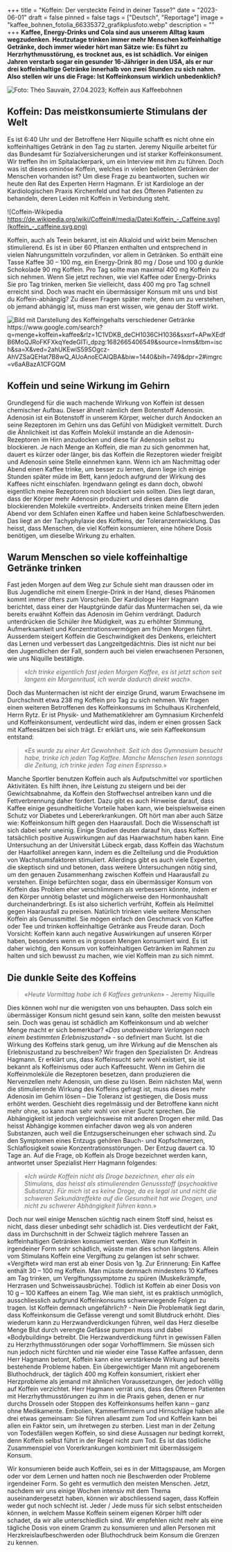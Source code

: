 +++
title = "Koffein: Der versteckte Feind in deiner Tasse?"
date = "2023-06-01"
draft = false
pinned = false
tags = ["Deutsch", "Reportage"]
image = "kaffee_bohnen_fotolia_66335372_grafikplusfoto.webp"
description = ""
+++
**Kaffee, Energy-Drinks und Cola sind aus unserem Alltag kaum wegzudenken. Heutzutage trinken immer mehr Menschen koffeinhaltige Getränke, doch immer wieder hört man Sätze wie: Es führt zu Herzrhythmusstörung, es trocknet aus, es ist schädlich. Vor einigen Jahren verstarb sogar ein gesunder 16-Jähriger in den USA, als er nur drei koffeinhaltige Getränke innerhalb von zwei Stunden zu sich nahm. Also stellen wir uns die Frage: Ist Koffeinkonsum wirklich unbedenklich?**

![Foto: Théo Sauvain, 27.04.2023; Koffein aus Kaffeebohnen ](whatsapp-bild-2023-04-27-um-22.47.37.jpg)

## **Koffein: Das meistkonsumierte Stimulans der Welt**

Es ist 6:40 Uhr und der Betroffene Herr Niquille schafft es nicht ohne ein koffeinhaltiges Getränk in den Tag zu starten. Jeremy Niquille arbeitet für das Bundesamt für Sozialversicherungen und ist starker Koffeinkonsument. Wir treffen ihn im Spitalackerpark, um ein Interview mit ihm zu führen. Doch was ist dieses ominöse Koffein, welches in vielen beliebten Getränken der Menschen vorhanden ist? Um diese Frage zu beantworten, suchen wir heute den Rat des Experten Herrn Hagmann. Er ist Kardiologe an der Kardiologischen Praxis Kirchenfeld und hat des Öfteren Patienten zu behandeln, deren Leiden mit Koffein in Verbindung steht.

![Coffein-Wikipedia https://de.wikipedia.org/wiki/Coffein#/media/Datei:Koffein_-_Caffeine.svg](koffein_-_caffeine.svg.png)

Koffein, auch als Teein bekannt, ist ein Alkaloid und wirkt beim Menschen stimulierend. Es ist in über 60 Pflanzen enthalten und entsprechend in vielen Nahrungsmitteln vorzufinden, vor allem in Getränken. So enthält eine Tasse Kaffee 30 – 100 mg, ein Energy-Drink 80 mg / Dose und 100 g dunkle Schokolade 90 mg Koffein. Pro Tag sollte man maximal 400 mg Koffein zu sich nehmen. Wenn Sie jetzt rechnen, wie viel Kaffee oder Energy-Drinks Sie pro Tag trinken, merken Sie vielleicht, dass 400 mg pro Tag schnell erreicht sind. Doch was macht ein übermässiger Konsum mit uns und bist du Koffein-abhängig? Zu diesen Fragen später mehr, denn um zu verstehen, ob jemand abhängig ist, muss man erst wissen, wie genau der Stoff wirkt.

![Bild mit Darstellung des Koffeingehalts verschiedener Getränke https://www.google.com/search?q=menge+koffein+kaffee&rlz=1C1VDKB_deCH1036CH1036&sxsrf=APwXEdfB6MoQJRoFKFXkqYedeGITi_dpzg:1682665406549&source=lnms&tbm=isch&sa=X&ved=2ahUKEwiS59SOgcz-AhVZSaQEHat7B8wQ_AUoAnoECAIQBA&biw=1440&bih=749&dpr=2#imgrc=v6aABazA1CFGQM ](infografik-koffeingehalt.jpg)

## **Koffein und seine Wirkung im Gehirn**

Grundlegend für die wach machende Wirkung von Koffein ist dessen chemischer Aufbau. Dieser ähnelt nämlich dem Botenstoff Adenosin. Adenosin ist ein Botenstoff in unserem Körper, welcher durch Andocken an seine Rezeptoren im Gehirn uns das Gefühl von Müdigkeit vermittelt. Durch die Ähnlichkeit ist das Koffein Molekül imstande an die Adenosin-Rezeptoren im Hirn anzudocken und diese für Adenosin selbst zu blockieren. Je nach Menge an Koffein, die man zu sich genommen hat, dauert es kürzer oder länger, bis das Koffein die Rezeptoren wieder freigibt und Adenosin seine Stelle einnehmen kann. Wenn ich am Nachmittag oder Abend einen Kaffee trinke, um besser zu lernen, dann liege ich einige Stunden später müde im Bett, kann jedoch aufgrund der Wirkung des Kaffees nicht einschlafen. Irgendwann gelingt es dann doch, obwohl eigentlich meine Rezeptoren noch blockiert sein sollten. Dies liegt daran, dass der Körper mehr Adenosin produziert und dieses dann die blockierenden Moleküle «vertreibt». Anderseits trinken meine Eltern jeden Abend vor dem Schlafen einen Kaffee und haben keine Schlafbeschwerden. Das liegt an der Tachyphylaxie des Koffeins, der Toleranzentwicklung. Das heisst, dass Menschen, die viel Koffein konsumieren, eine höhere Dosis benötigen, um dieselbe Wirkung zu erhalten.

## **Warum Menschen so viele koffeinhaltige Getränke trinken**

Fast jeden Morgen auf dem Weg zur Schule sieht man draussen oder im Bus Jugendliche mit einem Energie-Drink in der Hand, dieses Phänomen kommt immer öfters zum Vorschein. Der Kardiologe Herr Hagmann berichtet, dass einer der Hauptgründe dafür das Muntermachen sei, da wie bereits erwähnt Koffein das Adenosin im Gehirn verdrängt. Dadurch unterdrücken die Schüler ihre Müdigkeit, was zu erhöhter Stimmung, Aufmerksamkeit und Konzentrationsvermögen am frühen Morgen führt. Ausserdem steigert Koffein die Geschwindigkeit des Denkens, erleichtert das Lernen und verbessert das Langzeitgedächtnis. Dies ist nicht nur bei den Jugendlichen der Fall, sondern auch bei vielen erwachsenen Personen, wie uns Niquille bestätigte.

>  «*Ich trinke eigentlich fast jeden Morgen Kaffee, es ist jetzt schon seit langem ein Morgenritual, ich werde dadurch direkt wach*». 

Doch das Muntermachen ist nicht der einzige Grund, warum Erwachsene im Durchschnitt etwa 238 mg Koffein pro Tag zu sich nehmen. Wir fragen einen weiteren Betroffenen des Koffeinkonsums im Schulhaus Kirchenfeld, Herrn Rytz. Er ist Physik- und Mathematiklehrer am Gymnasium Kirchenfeld und Koffeinkonsument, verdeutlicht wird das, indem er einen grossen Sack mit Kaffeesätzen bei sich trägt. Er erklärt uns, wie sein Kaffeekonsum entstand: 

> «*Es wurde zu einer Art Gewohnheit. Seit ich das Gymnasium besucht habe, trinke ich jeden Tag Kaffee. Manche Menschen lesen sonntags die Zeitung, ich trinke jeden Tag einen Espresso.*»

Manche Sportler benutzen Koffein auch als Aufputschmittel vor sportlichen Aktivitäten. Es hilft ihnen, ihre Leistung zu steigern und bei der Gewichtsabnahme, da Koffein den Stoffwechsel antreiben kann und die Fettverbrennung daher fördert. Dazu gibt es auch Hinweise darauf, dass Kaffee einige gesundheitliche Vorteile haben kann, wie beispielsweise einen Schutz vor Diabetes und Lebererkrankungen. Oft hört man aber auch Sätze wie: Koffeinkonsum hilft gegen den Haarausfall. Doch die Wissenschaft ist sich dabei sehr uneinig. Einige Studien deuten darauf hin, dass Koffein tatsächlich positive Auswirkungen auf das Haarwachstum haben kann. Eine Untersuchung an der Universität Lübeck ergab, dass Koffein das Wachstum der Haarfollikel anregen kann, indem es die Zellteilung und die Produktion von Wachstumsfaktoren stimuliert. Allerdings gibt es auch viele Experten, die skeptisch sind und betonen, dass weitere Untersuchungen nötig sind, um den genauen Zusammenhang zwischen Koffein und Haarausfall zu verstehen. Einige befürchten sogar, dass ein übermässiger Konsum von Koffein das Problem eher verschlimmern als verbessern könnte, indem er den Körper unnötig belastet und möglicherweise den Hormonhaushalt durcheinanderbringt. Es ist also sicherlich verfrüht, Koffein als Heilmittel gegen Haarausfall zu preisen. Natürlich trinken viele weitere Menschen Koffein als Genussmittel. Sie mögen einfach den Geschmack von Kaffee oder Tee und trinken koffeinhaltige Getränke aus Freude daran. Doch Vorsicht: Koffein kann auch negative Auswirkungen auf unseren Körper haben, besonders wenn es in grossen Mengen konsumiert wird. Es ist daher wichtig, den Konsum von koffeinhaltigen Getränken im Rahmen zu halten und sich bewusst zu machen, wie viel Koffein man zu sich nimmt.

## **Die dunkle Seite des Koffeins**

> «*Heute Vormittag habe ich 6 Kaffees getrunken*» - Jeremy Niquille

Dies können wohl nur die wenigsten von uns behaupten. Dass solch ein übermässiger Konsum nicht gesund sein kann, sollte den meisten bewusst sein. Doch was genau ist schädlich am Koffeinkonsum und ab welcher Menge macht er sich bemerkbar? «*Das unabweisbare Verlangen nach einem bestimmten Erlebniszustand*» - so definiert man Sucht. Ist die Wirkung des Koffeins stark genug, um ihre Wirkung auf die Menschen als Erlebniszustand zu beschreiben? Wir fragen den Spezialisten Dr. Andreas Hagmann. Er erklärt uns, dass Koffeinsucht sehr wohl existiert, sie ist bekannt als Koffeinismus oder auch Kaffeesucht. Wenn im Gehirn die Koffeinmoleküle die Rezeptoren besetzen, dann produzieren die Nervenzellen mehr Adenosin, um diese zu lösen. Beim nächsten Mal, wenn die stimulierende Wirkung des Koffeins gefragt ist, muss dieses mehr Adenosin im Gehirn lösen – Die Toleranz ist gestiegen, die Dosis muss erhöht werden. Geschieht dies regelmässig und der Betroffene kann nicht mehr ohne, so kann man sehr wohl von einer Sucht sprechen. Die Abhängigkeit ist jedoch vergleichsweise mit anderen Drogen eher mild. Das heisst Abhängige kommen einfacher davon weg als von anderen Substanzen, auch weil die Entzugserscheinungen eher schwach sind. Zu den Symptomen eines Entzugs gehören Bauch- und Kopfschmerzen, Schlaflosigkeit sowie Konzentrationsstörungen. Der Entzug dauert ca. 10 Tage an. Auf die Frage, ob Koffein als Droge bezeichnet werden kann, antwortet unser Spezialist Herr Hagmann folgendes: 

> «*Ich würde Koffein nicht als Droge bezeichnen, eher als ein Stimulans, das heisst als stimulierenden Genussstoff (psychoaktive Substanz). Für mich ist es keine Droge, da es legal ist und nicht die schweren Sekundäreffekte auf die Gesundheit hat wie Drogen, und nicht zu schwerer Abhängigkeit führen kann.*» 

Doch nur weil einige Menschen süchtig nach einem Stoff sind, heisst es nicht, dass dieser unbedingt sehr schädlich ist. Dies verdeutlicht der Fakt, dass im Durchschnitt in der Schweiz täglich mehrere Tassen an koffeinhaltigen Getränken konsumiert werden. Wäre nun Koffein in irgendeiner Form sehr schädlich, wüsste man dies schon längstens. Allein vom Stimulans Koffein eine Vergiftung zu gelangen ist sehr schwer. «Vergiftet» wird man erst ab einer Dosis von 1g. Zur Erinnerung: Ein Kaffee enthält 30 – 100 mg Koffein. Man müsste demnach mindestens 10 Kaffees am Tag trinken, um Vergiftungssymptome zu spüren (Muskelkrämpfe, Herzrasen und Schweissausbrüche). Tödlich ist Koffein ab einer Dosis von 10 g – 100 Kaffees an einem Tag. Wie man sieht, ist es praktisch unmöglich, ausschliesslich aufgrund Koffeinkonsums schwerwiegende Folgen zu tragen. Ist Koffein demnach ungefährlich? - Nein Die Problematik liegt darin, dass Koffeinkonsum die Gefässe verengt und somit Blutdruck erhöht. Dies wiederum kann zu Herzwandverdickungen führen, weil das Herz dieselbe Menge Blut durch verengte Gefässe pumpen muss und dabei «Bodybuilding» betreibt. Die Herzwandverdickung führt in gewissen Fällen zu Herzrhythmusstörungen oder sogar Vorhofflimmern. Sie müssen sich nun jedoch nicht fürchten und nie wieder eine Tasse Kaffee anfassen, denn Herr Hagmann betont, Koffein kann eine verstärkende Wirkung auf bereits bestehende Probleme haben. Ein übergewichtiger Mann mit angeborenem Bluthochdruck, der täglich 400 mg Koffein konsumiert, riskiert eher Herzprobleme als jemand mit ähnlichen Voraussetzungen, der jedoch völlig auf Koffein verzichtet. Herr Hagmann verrät uns, dass des Öfteren Patienten mit Herzrhythmusstörungen zu ihm in die Praxis gehen, denen er nur durchs Drosseln oder Stoppen des Koffeinkonsums helfen kann – ganz ohne Medikamente. Embolien, Kammerflimmern und Hirnschläge haben alle drei etwas gemeinsam: Sie führen allesamt zum Tod und Koffein kann bei allen ein Faktor sein, um ihretwegen zu sterben. Liest man in der Zeitung von Todesfällen wegen Koffein, so sind diese Aussagen nur bedingt korrekt, denn Koffein selbst führt in der Regel nicht zum Tod. Es ist das tödliche Zusammenspiel von Vorerkrankungen kombiniert mit übermässigem Konsum.

Wir konsumieren beide auch Koffein, sei es in der Mittagspause, am Morgen oder vor dem Lernen und hatten noch nie Beschwerden oder Probleme irgendeiner Form. So geht es vermutlich den meisten Menschen. Jetzt, nachdem wir uns einige Wochen intensiv mit dem Thema auseinandergesetzt haben, können wir abschliessend sagen, dass Koffein weder gut noch schlecht ist. Jeder / Jede muss für sich selbst entscheiden können, in welchem Masse Koffein seinem eigenen Körper hilft oder schadet, da wir alle unterschiedlich sind. Wir empfehlen nicht mehr als eine tägliche Dosis von einem Gramm zu konsumieren und allen Personen mit Herzkreislaufbeschwerden oder Bluthochdruck beim Konsum die Grenzen zu kennen.